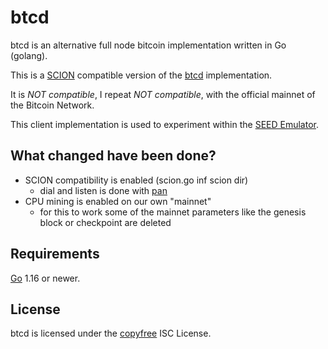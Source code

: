 # btcd

btcd is an alternative full node bitcoin implementation written in Go (golang).

This is a [SCION](https://github.com/scionproto/scion) compatible version of the [btcd](https://github.com/btcsuite/btcd) implementation.

It is *NOT compatible*, I repeat *NOT compatible*, with the official mainnet of the Bitcoin Network.

This client implementation is used to experiment within the [SEED Emulator](https://github.com/seed-labs/seed-emulator).

## What changed have been done?

- SCION compatibility is enabled (scion.go inf scion dir)
  - dial and listen is done with [pan](https://github.com/netsec-ethz/scion-apps)
- CPU mining is enabled on our own "mainnet"
  - for this to work some of the mainnet parameters like the genesis block or checkpoint are deleted

## Requirements

[Go](http://golang.org) 1.16 or newer.

## License

btcd is licensed under the [copyfree](http://copyfree.org) ISC License.
